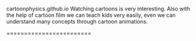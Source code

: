 cartoonphysics.github.io
Watching cartoons is very interesting. Also with the help of cartoon film we can teach kids  very easily, even we can understand many concepts through cartoon animations.

========================
